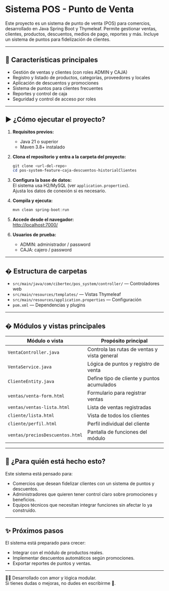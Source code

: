 
# Sistema POS - Punto de Venta

Este proyecto es un sistema de punto de venta (POS) para comercios, desarrollado en Java Spring Boot y Thymeleaf. Permite gestionar ventas, clientes, productos, descuentos, medios de pago, reportes y más. Incluye un sistema de puntos para fidelización de clientes.

---

## 🚀 Características principales

- Gestión de ventas y clientes (con roles ADMIN y CAJA)
- Registro y listado de productos, categorías, proveedores y locales
- Aplicación de descuentos y promociones
- Sistema de puntos para clientes frecuentes
- Reportes y control de caja
- Seguridad y control de acceso por roles

---

## ▶️ ¿Cómo ejecutar el proyecto?

1. **Requisitos previos:**
	- Java 21 o superior
	- Maven 3.8+ instalado

2. **Clona el repositorio y entra a la carpeta del proyecto:**
	```powershell
	git clone <url-del-repo>
	cd pos-system-feature-caja-descuentos-historialClientes
	```

3. **Configura la base de datos:**  
	El sistema usa H2/MySQL (ver `application.properties`).  
	Ajusta los datos de conexión si es necesario.

4. **Compila y ejecuta:**
	```powershell
	mvn clean spring-boot:run
	```

5. **Accede desde el navegador:**  
	[http://localhost:7000/](http://localhost:7000/)

6. **Usuarios de prueba:**  
	- ADMIN: administrador / password 
	- CAJA: cajero / password

---

## � Estructura de carpetas

- `src/main/java/com/cibertec/pos_system/controller/` — Controladores web
- `src/main/resources/templates/` — Vistas Thymeleaf
- `src/main/resources/application.properties` — Configuración
- `pom.xml` — Dependencias y plugins

---

## � Módulos y vistas principales

| Módulo o vista                      | Propósito principal                        |
|-------------------------------------|--------------------------------------------|
| `VentaController.java`              | Controla las rutas de ventas y vista general|
| `VentaService.java`                 | Lógica de puntos y registro de venta        |
| `ClienteEntity.java`                | Define tipo de cliente y puntos acumulados  |
| `ventas/venta-form.html`            | Formulario para registrar ventas            |
| `ventas/ventas-lista.html`          | Lista de ventas registradas                 |
| `cliente/lista.html`                | Vista de todos los clientes                 |
| `cliente/perfil.html`               | Perfil individual del cliente               |
| `ventas/preciosDescuentos.html`     | Pantalla de funciones del módulo            |

---

## 👥 ¿Para quién está hecho esto?

Este sistema está pensado para:

- Comercios que desean fidelizar clientes con un sistema de puntos y descuentos.
- Administradores que quieren tener control claro sobre promociones y beneficios.
- Equipos técnicos que necesitan integrar funciones sin afectar lo ya construido.

---

## ✨ Próximos pasos

El sistema está preparado para crecer:

- Integrar con el módulo de productos reales.
- Implementar descuentos automáticos según promociones.
- Exportar reportes de puntos y ventas.

---

🧑‍💻 Desarrollado con amor y lógica modular.  
Si tienes dudas o mejoras, no dudes en escribirme 💬.
